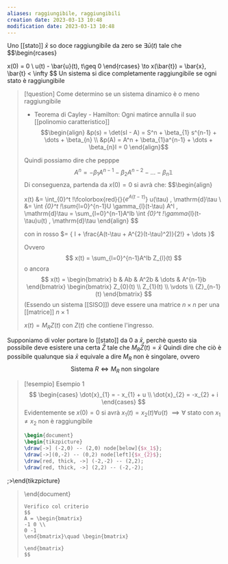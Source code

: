 ```yaml
---
aliases: raggiungibile, raggiungibili
creation date: 2023-03-13 10:48
modification date: 2023-03-13 10:48
---
```

Uno [[stato]] $\bar{x}$ so doce raggiungibile da zero se $\exists \bar{u}(t)$ tale che
$$\begin{rcases}

x(0) = 0 \\
u(t) - \bar{u}(t), t\geq 0
\end{rcases} \to x(\bar{t}) = \bar{x}, \bar{t} < \infty
$$
Un sistema si dice completamente raggiungibile se ogni stato è raggiungibile

>[!question]
>Come determino se un sistema dinamico è o meno raggiungibile
>- Teorema di Cayley - Hamilton: Ogni matirce annulla il suo [[polinomio caratteristico]]
>$$\begin{align}
>&p(s) = \det(sI - A) = S^n + \beta_{1} s^{n-1} + \dots + \beta_{n} \\
>&p(A) = A^n + \beta_{1}a^{n-1} + \dots + \beta_{n}I = 0
>\end{align}$$
>
>Quindi possiamo dire che
>pepppe $$A^n =-\beta_{1}A^{n-1} - \beta_{2}A^{n-2} - \dots - \beta_{n}\mathbb{1}$$
>Di conseguenza, partenda da $x(0) = 0$ si avrà che:
> $$\begin{align}
>
> x(t) &=  \int_{0}^t \!\fcolorbox{red}{}{$e^{A(t-\tau)}$} u(\tau) \, \mathrm{d}\tau  \\
>&= \int _{0}^t \!\sum_{l=0}^{n-1}U \gamma_{l}(t-\tau) A^l \, \mathrm{d}\tau =   \sum_{l=0}^{n-1}A^lb \int _{0}^t \!\gamma_{l}(t-\tau)u(t) \, \mathrm{d}\tau 
\end{align}
>$$
>
>con in rosso $= { I + \frac{A(t-\tau + A^{2}(t-\tau)^2)}{2!} + \dots }$
>
>Ovvero
> $$
>x(t) = \sum_{l=0}^{n-1}A^lb Z_{l}(t)
>$$
> o ancora
> $$
>x(t) = \begin{bmatrix}
>b & Ab & A^2b & \dots  & A^{n-1}b
>\end{bmatrix} \begin{bmatrix}
>Z_{0}(t) \\
>Z_{1}(t) \\
> \vdots \\
>{Z}_{n-1}(t)
>\end{bmatrix}
>$$
>(Essendo un sistema [[SISO]]) deve essere una matrice $n\times n$ per una [[matrice]] $n \times 1$
>
>
> $x(t) = M_{R}Z(t)$ con $Z(t)$ che contiene l'ingresso. 
> 
> 
> 
> 


 
Supponiamo di voler portare lo [[stato]] da $0$ a $\bar{x}$, perchè questo sia possibile deve esistere una certa $\bar{Z}$ tale che $M_{R}\bar{Z}(t) = \bar{x}$
Quindi dire che ciò è possibile qualunque sia $\bar{x}$ equivale a dire $M_{R}$ non è singolare, ovvero
$$
\text{Sistema } R \iff M_{R} \text{ non singolare}
$$


>[!esempio] Esempio 1
> $$
> \begin{cases}
> \dot{x}_{1} = - x_{1} + u \\
> \dot{x}_{2} = -x_{2} + i
>\end{cases}
>$$
>Evidentemente se $x(0) = 0$ si avrà $x_{1}(t) = x_{2}(t) \forall u(t)$
>$\implies \forall$ stato con $x_{1} \neq x_{2}$ non è raggiungibile
> ```tikz
>\begin{document}
>\begin{tikzpicture}
>\draw[->] (-2,0) -- (2,0) node[below]{$x_1$};
>\draw[->](0,-2) -- (0,2) node[left]{$x_{2}$};
>\draw[red, thick, ->] (-2,-2) -- (2,2);
>\draw[red, thick, ->] (2,2) -- (-2,-2);
;>\end{tikzpicture}
>\end{document}
>```
>Verifico col criterio
> $$
> A = \begin{bmatrix}
>-1 0 \\
>0 -1
>\end{bmatrix}\quad \begin{bmatrix}
> 
>\end{bmatrix}
>$$




